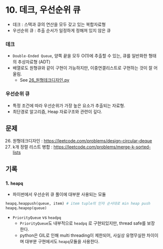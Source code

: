 # 10. 데크, 우선순위 큐

- 데크 : 스택과 큐의 연산을 모두 갖고 있는 복합자료형
- 우선순위 큐 : 추출 순서가 일정하게 정해져 있지 않은 큐

### 데크

- `Double-Ended Queue`, 양쪽 끝을 모두 O(1)에 추출할 수 있는, 큐를 일반화한 형태의 추상자료형 (ADT)
- 배열로도 원형큐와 같이 구현이 가능하지만, 이중연결리스트로 구현하는 것이 잘 어울림.
  - See [26\_원형데크디자인.py](26_원형데크디자인.py)

### 우선순위 큐

- 특정 조건에 따라 우선순위가 가장 높은 요소가 추출되는 자료형.
- 최단경로 알고리즘, Heap 자료구조와 관련이 깊다.

## 문제

26. 원형데크디자인 : https://leetcode.com/problems/design-circular-deque
27. k개 정렬 리스트 병합 : https://leetcode.com/problems/merge-k-sorted-lists

## 기록

### 1. `heapq`

- 파이썬에서 우선순위 큐 풀이에 대부분 사용되는 모듈

```python
heapq.heappush(queue, item) # item tuple의 인자 순서대로 min heap push
heapq.heapop(queue)
```

- `PriorityQueue` vs `headpq`
  - `PriorityQueue`도 내부적으로 `headpq` 로 구현되있지만, thread safe를 보장한다.
  - python은 GIL로 인해 multi threading이 제한되어, 사실상 유명무실한 차이이며 대부분 구현에서도 `heapq`모듈을 사용한다.
